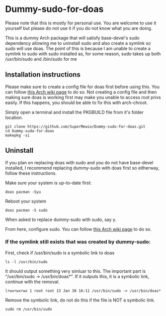 # Dummy-sudo-for-doas
Please note that this is mostly for personal use. You are welcome to use it yourself but please do not use it if you do not know what you are doing.

This is a dummy Arch package that will satisfy base-devel's sudo dependency allowing me to uninstall sudo and also create a symlink so sudo will use doas. The point of this is because I am unable to create a symlink to sudo with sudo installed as, for some reason, sudo takes up both /usr/bin/sudo and /bin/sudo for me

## Installation instructions

Please make sure to create a config file for doas first before using this. You can follow [this Arch wiki page](https://wiki.archlinux.org/title/Doas) to do so. Not creating a config file and then making sure doas is working first may make you unable to access root privs easily. If this happens, you should be able to fix this with arch-chroot.

Simply open a terminal and install the PKGBUILD file from it's folder location. 

```
git clone https://github.com/SuperMewio/Dummy-sudo-for-doas.git
cd Dummy-sudo-for-doas
makepkg -si
```

## Uninstall

If you plan on replacing doas with sudo and you do not have base-devel installed, I recommend replacing dummy-sudo with doas first so eitherway, follow these instructions.

Make sure your system is up-to-date first:
```
doas pacman -Syu
```
Reboot your system

```
doas pacman -S sudo
```

When asked to replace dummy-sudo with sudo, say y.

From here, configure sudo. You can follow [this Arch wiki page](https://wiki.archlinux.org/title/Sudo) to do so.

### If the symlink still exists that was created by dummy-sudo:

First, check if /usr/bin/sudo is a symbolic link to doas
```
ls -l /usr/bin/sudo
```
It should output something very simluar to this. The important part is "/usr/bin/sudo -> /usr/bin/doas*". If it outputs this, it is a symbolic link, continue with the removal.
```
lrwxrwxrwx 1 root root 13 Jan 30 16:11 /usr/bin/sudo -> /usr/bin/doas*
```
Remove the symbolic link, do not do this if the file is NOT a symbolic link.
```
sudo rm /usr/bin/sudo
```
